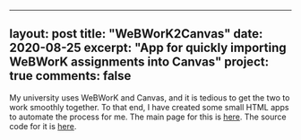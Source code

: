 
---
layout: post
title:  "WeBWorK2Canvas"
date:   2020-08-25
excerpt: "App for quickly importing WeBWorK assignments into Canvas"
project: true
comments: false
---

My university uses WeBWorK and Canvas, and it is tedious to get the two to work smoothly together. To that end, I have created some small HTML apps to automate the process for me.
The main page for this is [here](https://jaywhite2357.github.io/WeBWorK2Canvas/). The source code for it is [here](https://github.com/JayWhite2357/WeBWorK2Canvas/).

